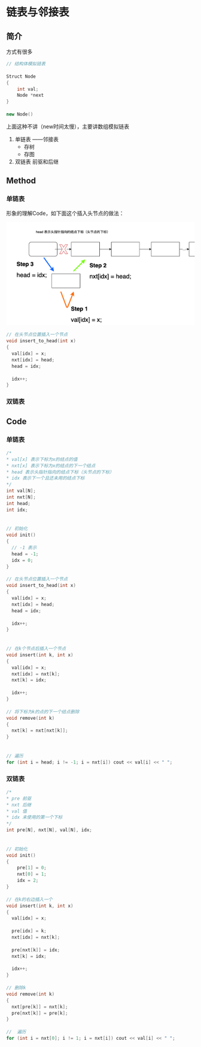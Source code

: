 # 链表与邻接表

## 简介

方式有很多 

```c++
// 结构体模拟链表

Struct Node
{
	int val;
	Node *next
}

new Node()
```

上面这种不讲（new时间太慢），主要讲数组模拟链表

1. 单链表 ——邻接表
    + 存树
    + 存图
2. 双链表  前驱和后继



## Method

### 单链表

形象的理解Code，如下面这个插入头节点的做法：

![image-20230504135713829](../images/data_structure/insert_linked_list.png)

```c++
// 在头节点位置插入一个节点
void insert_to_head(int x)
{
  val[idx] = x;
  nxt[idx] = head;
  head = idx;
  
  idx++;
}
```

### 双链表



## Code

### 单链表

```c++
/*
* val[x] 表示下标为x的结点的值
* nxt[x] 表示下标为x的结点的下一个结点
* head 表示头指针指向的结点下标（头节点的下标）
* idx 表示下一个且还未用的结点下标
*/
int val[N];
int nxt[N];
int head;
int idx;


// 初始化
void init()
{
  // -1 表示
  head = -1;
  idx = 0;
}

// 在头节点位置插入一个节点
void insert_to_head(int x)
{
  val[idx] = x;
  nxt[idx] = head;
  head = idx;
  
  idx++;
}


// 在k个节点后插入一个节点
void insert(int k, int x)
{
  val[idx] = x;
  nxt[idx] = nxt[k];
  nxt[k] = idx;
  
  idx++;
}

// 将下标为k的点的下一个结点删除
void remove(int k)
{
  nxt[k] = nxt[nxt[k]];
}


// 遍历
for (int i = head; i != -1; i = nxt[i]) cout << val[i] << " ";
```

### 双链表

```c++
/*
* pre 前驱
* nxt 后继
* val 值
* idx 未使用的第一个下标
*/
int pre[N], nxt[N], val[N], idx;


// 初始化
void init()
{
    pre[1] = 0;
    nxt[0] = 1;
    idx = 2;
}

// 在k的右边插入一个
void insert(int k, int x)
{
  val[idx] = x;
  
  pre[idx] = k;
  nxt[idx] = nxt[k];
  
  pre[nxt[k]] = idx;
  nxt[k] = idx;
  
  idx++;
}

// 删除k
void remove(int k)
{
  nxt[pre[k]] = nxt[k];
  pre[nxt[k]] = pre[k];
}

//  遍历
for (int i = nxt[0]; i != 1; i = nxt[i]) cout << val[i] << " ";

```

